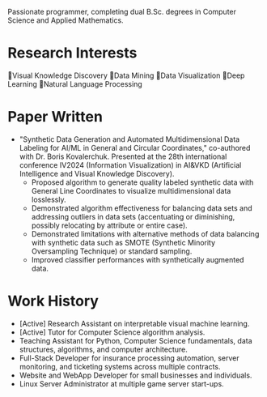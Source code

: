 Passionate programmer, completing dual B.Sc. degrees in Computer Science and Applied Mathematics.

# Research Interests
🔹Visual Knowledge Discovery
🔹Data Mining
🔹Data Visualization
🔹Deep Learning
🔹Natural Language Processing

# Paper Written
- "Synthetic Data Generation and Automated Multidimensional Data Labeling for AI/ML in General and Circular Coordinates," co-authored with Dr. Boris Kovalerchuk.
  Presented at the 28th international conference IV2024 (Information Visualization) in AI&VKD (Artificial Intelligence and Visual Knowledge Discovery).
  - Proposed algorithm to generate quality labeled synthetic data with General Line Coordinates to visualize multidimensional data losslessly.
  - Demonstrated algorithm effectiveness for balancing data sets and addressing outliers in data sets (accentuating or diminishing, possibly relocating by attribute or entire case).
  - Demonstrated limitations with alternative methods of data balancing with synthetic data such as SMOTE (Synthetic Minority Oversampling Technique) or standard sampling.
  - Improved classifier performances with synthetically augmented data.

# Work History
- [Active] Research Assistant on interpretable visual machine learning.
- [Active] Tutor for Computer Science algorithm analysis.
- Teaching Assistant for Python, Computer Science fundamentals, data structures, algorithms, and computer architecture.
- Full-Stack Developer for insurance processing automation, server monitoring, and ticketing systems across multiple contracts.
- Website and WebApp Developer for small businesses and individuals.
- Linux Server Administrator at multiple game server start-ups.  
